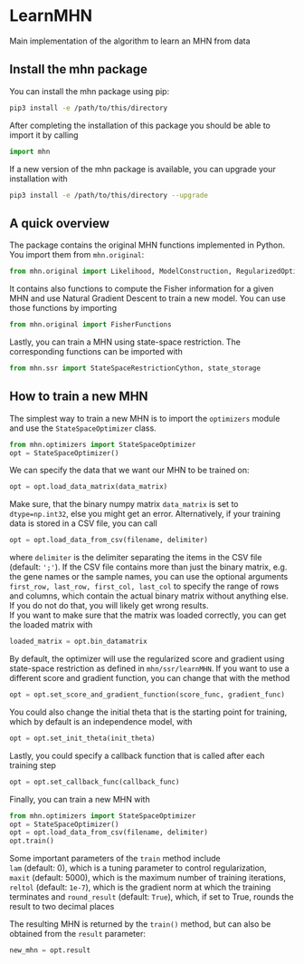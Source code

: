 # LearnMHN

Main implementation of the algorithm to learn an MHN from data

## Install the mhn package

You can install the mhn package using pip:

```bash
pip3 install -e /path/to/this/directory
```

After completing the installation of this package you should be able to import it by calling
```python
import mhn
```

If a new version of the mhn package is available, you can upgrade your installation with
```bash
pip3 install -e /path/to/this/directory --upgrade
```

## A quick overview

The package contains the original MHN functions implemented in Python. You import them from ``mhn.original``:
```python
from mhn.original import Likelihood, ModelConstruction, RegularizedOptimization, UtilityFunctions
```
It contains also functions to compute the Fisher information for a given MHN and use
Natural Gradient Descent to train a new model. You can use those functions by importing
```python
from mhn.original import FisherFunctions
```
Lastly, you can train a MHN using state-space restriction. The corresponding functions
can be imported with
```python
from mhn.ssr import StateSpaceRestrictionCython, state_storage
```

## How to train a new MHN

The simplest way to train a new MHN is to import the ```optimizers``` module and
use the ```StateSpaceOptimizer``` class.
```python
from mhn.optimizers import StateSpaceOptimizer
opt = StateSpaceOptimizer()
```
We can specify the data that we want our MHN to be trained on:
```python
opt = opt.load_data_matrix(data_matrix)
```
Make sure, that the binary numpy matrix ```data_matrix``` is set to ```dtype=np.int32```, else you 
might get an error. Alternatively, if your training data is stored in a CSV file, you can call
```python
opt = opt.load_data_from_csv(filename, delimiter)
```
where ```delimiter``` is the delimiter separating the items in the CSV file (default: ``';'``). If
the CSV file contains more than just the binary matrix, e.g. the gene names or 
the sample names, you can use the optional 
arguments ```first_row, last_row, first_col, last_col``` to specify the range of
rows and columns, which contain the actual binary matrix without anything else.
If you do not do that, you will likely get wrong results.  
If you want to make sure that the matrix was loaded correctly, you can get 
the loaded matrix with
```python
loaded_matrix = opt.bin_datamatrix
```
By default, the optimizer will use the regularized score and gradient using 
state-space restriction as defined in ```mhn/ssr/learnMHN```. If you want to
use a different score and gradient function, you can change that with the method
```python
opt = opt.set_score_and_gradient_function(score_func, gradient_func)
```
You could also change the initial theta that is the starting point for training, which by default
is an independence model, with
```python
opt = opt.set_init_theta(init_theta)
```
Lastly, you could specify a callback function that is called after each training step
```python
opt = opt.set_callback_func(callback_func)
```

Finally, you can train a new MHN with
```python
from mhn.optimizers import StateSpaceOptimizer
opt = StateSpaceOptimizer()
opt = opt.load_data_from_csv(filename, delimiter)
opt.train()
```
Some important parameters of the ``train`` method include  
``lam`` (default: 0), which is
a tuning parameter to control regularization,  
``maxit`` (default: 5000), which is the maximum
number of training iterations,  
```reltol``` (default: ``1e-7``), which is the gradient norm at which the training terminates and
```round_result``` (default: ``True``), which, if set to True, rounds the result to two decimal places  
  
The resulting MHN is returned by the ```train()``` method, but can also be obtained
from the ```result``` parameter:
```python
new_mhn = opt.result
```